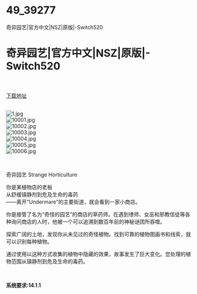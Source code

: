 # 49_39277
奇异园艺|官方中文|NSZ|原版|-Switch520
# 奇异园艺|官方中文|NSZ|原版|-Switch520
 <br/></br>
[下载地址](https://www.switch520.cc/article/39277 "下载地址")
<br/></br>

<p><img title="1.jpg" src="https://www.switch520.cc/muke_img/2022_07_28_8721f7c43b4db.jpg" alt="1.jpg"><br>
<img title="10001.jpg" src="https://www.switch520.cc/muke_img/2022_07_28_db78254ae302e.jpg" alt="10001.jpg"><br>
<img title="10002.jpg" src="https://www.switch520.cc/muke_img/2022_07_28_2c8e22205cd22.jpg" alt="10002.jpg"><br>
<img title="10003.jpg" src="https://www.switch520.cc/muke_img/2022_07_28_fa6fee2c1f32f.jpg" alt="10003.jpg"><br>
<img title="10004.jpg" src="https://www.switch520.cc/muke_img/2022_07_28_ef18b4603ec0f.jpg" alt="10004.jpg"><br>
<img title="10005.jpg" src="https://www.switch520.cc/muke_img/2022_07_28_c33bdb6b9df03.jpg" alt="10005.jpg"><br>
<img title="10006.jpg" src="https://www.switch520.cc/muke_img/2022_07_28_e6f298224845a.jpg" alt="10006.jpg"></p>
<p>&nbsp;</p>
<p>奇异园艺 Strange Horticulture</p>
<p>你是某植物店的老板<br>
从舒缓镇静剂到危及生命的毒药<br>
――离开“Undermare”的主要街道，就会看到一家小商店。</p>
<p>你是接管了名为“奇怪的园艺”的商店的草药师。在遇到律师、女巫和邪教信徒等各种询问商店的人时，他被一个可以追溯到数百年前的神秘谜团所吞噬。</p>
<p>探索广阔的土地，发现你从未见过的奇怪植物。找到可靠的植物图画书和线索，就可以识别每种植物。</p>
<p>通过使用以这种方式收集的植物中隐藏的效果，故事发生了巨大变化。您处理的植物范围从镇静剂到危及生命的毒药。</p>
<p>&nbsp;</p>
<p><strong>系统要求:14.1.1</strong></p>


